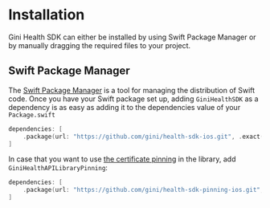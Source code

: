 Installation
=============================

Gini Health SDK can either be installed by using Swift Package Manager or by manually dragging the required files to your project.

## Swift Package Manager

The [Swift Package Manager](https://swift.org/package-manager/)  is a tool for managing the distribution of Swift code.
Once you have your Swift package set up, adding `GiniHealthSDK` as a dependency is as easy as adding it to the dependencies value of your `Package.swift`

```swift
dependencies: [
    .package(url: "https://github.com/gini/health-sdk-ios.git", .exact("4.3.0"))
]
```

In case that you want to use [the certificate pinning](https://www.ssl.com/blogs/what-is-certificate-pinning/#:~:text=Certificate%20pinning%20is%20a%20security,(Transport%20Layer%20Security)%20protocols.) in the library, add `GiniHealthAPILibraryPinning`:
```swift
dependencies: [
    .package(url: "https://github.com/gini/health-sdk-pinning-ios.git", .exact("4.3.0"))
]
```
